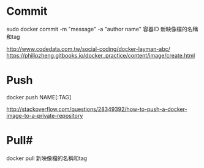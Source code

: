 # Commit #

  sudo docker commit -m "message" -a "author name" 容器ID 新映像檔的名稱和tag

http://www.codedata.com.tw/social-coding/docker-layman-abc/
https://philipzheng.gitbooks.io/docker_practice/content/image/create.html

# Push #

  docker push NAME[:TAG]

http://stackoverflow.com/questions/28349392/how-to-push-a-docker-image-to-a-private-repository

# Pull#

docker pull 新映像檔的名稱和tag
